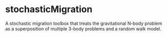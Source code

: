 stochasticMigration
===================

A stochastic migration toolbox that treats the gravitational N-body problem as a superposition of multiple 3-body problems and a random walk model.